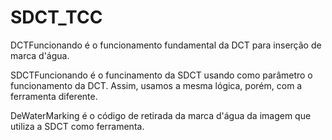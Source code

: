 # SDCT_TCC

DCTFuncionando é o funcionamento fundamental da DCT para inserção de marca d'água.

SDCTFuncionando é o funcinamento da SDCT usando como parâmetro o funcionamento da DCT. Assim, usamos a mesma lógica, porém, com a ferramenta diferente.

DeWaterMarking é o código de retirada da marca d'água da imagem que utiliza a SDCT como ferramenta.
